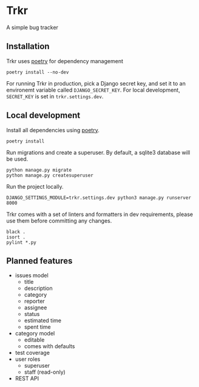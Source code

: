 # Trkr
A simple bug tracker


## Installation

Trkr uses [poetry](https://python-poetry.org/docs/#installation) for dependency management
```shell script
poetry install --no-dev
```

For running Trkr in production, pick a Django secret key, and set it to an environemt variable called `DJANGO_SECRET_KEY`.
For local development, `SECRET_KEY` is set in `trkr.settings.dev`. 


## Local development
Install all dependencies using [poetry](https://python-poetry.org/docs/#installation).
```shell script
poetry install
```

Run migrations and create a superuser. By default, a sqlite3 database will be used. 
```shell script
python manage.py migrate
python manage.py createsuperuser
```
Run the project locally.
```shell script
DJANGO_SETTINGS_MODULE=trkr.settings.dev python3 manage.py runserver 8000
```

Trkr comes with a set of linters and formatters in dev requirements, please use them before committing any changes.
```shell script
black .
isort .
pylint *.py
```

## Planned features
* issues model
  * title
  * description
  * category
  * reporter
  * assignee
  * status
  * estimated time
  * spent time
* category model
  * editable
  * comes with defaults
* test coverage
* user roles
  * superuser
  * staff (read-only)
* REST API
